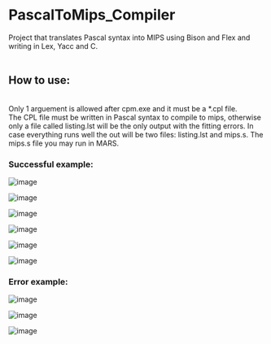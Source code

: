 # PascalToMips_Compiler
Project that translates Pascal syntax into MIPS using Bison and Flex and writing in Lex, Yacc and C.
<br/>
<br/>
## How to use:
<br/>
Only 1 arguement is allowed after cpm.exe and it must be a *.cpl file.<br/>
The CPL file must be written in Pascal syntax to compile to mips, otherwise only a file called listing.lst will be the only output with the fitting errors.
In case everything runs well the out will be two files: listing.lst and mips.s.
The mips.s file you may run in MARS.

### Successful example:

![image](https://user-images.githubusercontent.com/92099051/165169184-18bd6e80-058e-4bd6-a729-14a5686d337e.png)

![image](https://user-images.githubusercontent.com/92099051/165169121-e30b25ef-b328-440f-92b7-42335feb44bf.png)

![image](https://user-images.githubusercontent.com/92099051/165169245-db639606-faec-4c9d-a2a6-f167dc0c701c.png)

![image](https://user-images.githubusercontent.com/92099051/165169561-82996af4-43db-4ecc-98d1-e762bff5f162.png)

![image](https://user-images.githubusercontent.com/92099051/165169605-a4b23563-c5d5-4716-bd86-c05258926c9b.png)

![image](https://user-images.githubusercontent.com/92099051/165169665-67ebacf8-712a-4c2c-94fd-b8f9537af3de.png)

### Error example:

![image](https://user-images.githubusercontent.com/92099051/165170725-de2a9881-3e12-43f4-a603-c50b90032a58.png)

![image](https://user-images.githubusercontent.com/92099051/165170680-525bcc43-c7f5-4158-8cba-1ddae1ab5cf0.png)

![image](https://user-images.githubusercontent.com/92099051/165170797-8c87f939-a209-4e51-9d01-e3ec54efebf9.png)
